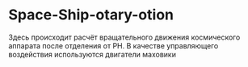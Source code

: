 # Space-Ship-otary-otion
Здесь происходит расчёт вращательного движения космического аппарата после отделения от РН. В качестве управляющего воздействия используются двигатели маховики

